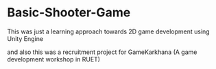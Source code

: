 # Basic-Shooter-Game
This was just a learning approach towards 2D game development using Unity Engine

and also this was a recruitment project for GameKarkhana (A game development workshop in RUET)
